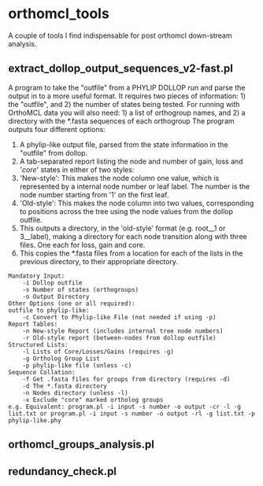 # orthomcl_tools
A couple of tools I find indispensable for post orthomcl down-stream analysis.

## extract_dollop_output_sequences_v2-fast.pl

A program to take the "outfile" from a PHYLIP DOLLOP run and parse the output in to a more useful format. It requires two pieces of information: 1) the "outfile", and 2) the number of states being tested. For running with OrthoMCL data you will also need: 1) a list of orthogroup names, and 2) a directory with the *.fasta sequences of each orthogroup
The program outputs four different options:

1. A phylip-like output file, parsed from the state information in the "outfile" from dollop.
2. A tab-separated report listing the node and number of gain, loss and '*core*' states in either of two styles:
  1. 'New-style': This makes the node column one value, which is represented by a internal node number or leaf label. The number is the node number starting from '1' on the first leaf.
  2. 'Old-style': This makes the node column into two values, corresponding to positions across the tree using the node values from the dollop outfile.
3. This outputs a directory, in the 'old-style' format (e.g. root__1 or 3__label), making a directory for each node transition along with three files. One each for loss, gain and core.
4. This copies the *.fasta files from a location for each of the lists in the previous directory, to their appropriate directory.

```
Mandatory Input:
	-i Dollop outfile
	-s Number of states (orthogroups)
	-o Output Directory
Other Options (one or all required):
outfile to phylip-like:
	-c Convert to Phylip-like File (not needed if using -p)
Report Tables:
	-n New-style Report (includes internal tree node numbers)
	-r Old-style report (between-nodes from dollop outfile)
Structured Lists:
	-l Lists of Core/Losses/Gains (requires -g)
	-g Ortholog Group List
	-p phylip-like file (unless -c)
Sequence Collation:
	-f Get .fasta files for groups from directory (requires -d)
	-d The *.fasta directory
	-n Nodes directory (unless -l)
	-x Exclude "core" marked ortholog groups
e.g. Equivalent: program.pl -i input -s number -o output -cr -l -g list.txt or program.pl -i input -s number -o output -rl -g list.txt -p phylip-like.phy

```

## orthomcl_groups_analysis.pl
## redundancy_check.pl

